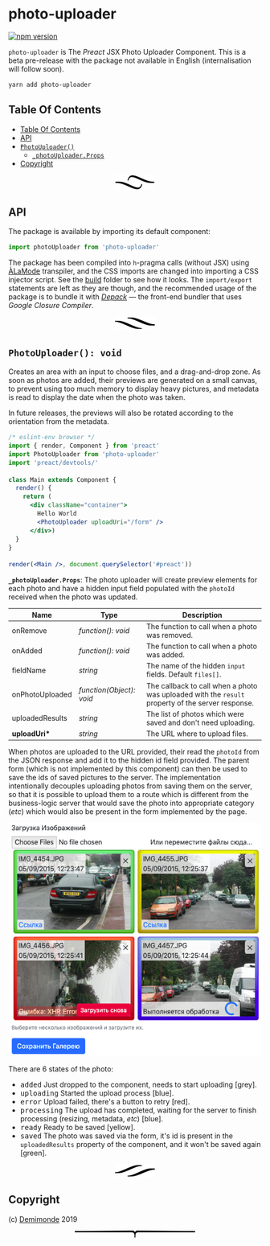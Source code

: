 # photo-uploader

[![npm version](https://badge.fury.io/js/photo-uploader.svg)](https://npmjs.org/package/photo-uploader)

`photo-uploader` is The _Preact_ JSX Photo Uploader Component. This is a beta pre-release with the package not available in English (internalisation will follow soon).

```sh
yarn add photo-uploader
```

## Table Of Contents

- [Table Of Contents](#table-of-contents)
- [API](#api)
- [`PhotoUploader()`](#photouploader-void)
  * [`_photoUploader.Props`](#type-_photouploaderprops)
- [Copyright](#copyright)

<p align="center"><a href="#table-of-contents"><img src=".documentary/section-breaks/0.svg?sanitize=true"></a></p>

## API

The package is available by importing its default component:

```js
import photoUploader from 'photo-uploader'
```

The package has been compiled into `h`-pragma calls (without JSX) using [ÀLaMode](https://artdecocode.com/alamode/) transpiler, and the CSS imports are changed into importing a CSS injector script. See the [build](build) folder to see how it looks. The `import/export` statements are left as they are though, and the recommended usage of the package is to bundle it with [_Depack_](https://artdecocode.com/depack/) &mdash; the front-end bundler that uses _Google Closure Compiler_.

<p align="center"><a href="#table-of-contents"><img src=".documentary/section-breaks/1.svg?sanitize=true"></a></p>

## `PhotoUploader(): void`

Creates an area with an input to choose files, and a drag-and-drop zone. As soon as photos are added, their previews are generated on a small canvas, to prevent using too much memory to display heavy pictures, and metadata is read to display the date when the photo was taken.

In future releases, the previews will also be rotated according to the orientation from the metadata.

```jsx
/* eslint-env browser */
import { render, Component } from 'preact'
import PhotoUploader from 'photo-uploader'
import 'preact/devtools/'

class Main extends Component {
  render() {
    return (
      <div className="container">
        Hello World
        <PhotoUploader uploadUri="/form" />
      </div>)
  }
}

render(<Main />, document.querySelector('#preact'))
```

__<a name="type-_photouploaderprops">`_photoUploader.Props`</a>__: The photo uploader will create preview elements for each photo and have a hidden input field populated with the `photoId` received when the photo was updated.

|      Name       |              Type               |                                            Description                                            |
| --------------- | ------------------------------- | ------------------------------------------------------------------------------------------------- |
| onRemove        | <em>function(): void</em>       | The function to call when a photo was removed.                                                    |
| onAdded         | <em>function(): void</em>       | The function to call when a photo was added.                                                      |
| fieldName       | <em>string</em>                 | The name of the hidden `input` fields. Default `files[]`.                                         |
| onPhotoUploaded | <em>function(Object): void</em> | The callback to call when a photo was uploaded with the `result` property of the server response. |
| uploadedResults | <em>string</em>                 | The list of photos which were saved and don't need uploading.                                     |
| __uploadUri*__  | <em>string</em>                 | The URL where to upload files.                                                                    |

When photos are uploaded to the URL provided, their read the `photoId` from the JSON response and add it to the hidden id field provided. The parent form (which is not implemented by this component) can then be used to save the ids of saved pictures to the server. The implementation intentionally decouples uploading photos from saving them on the server, so that it is possible to upload them to a route which is different from the business-logic server that would save the photo into appropriate category (_etc_) which would also be present in the form implemented by the page.

![The Photo Uploader Component](doc/photo-uploader.png)

There are 6 states of the photo:

- <kbd>added</kbd> Just dropped to the component, needs to start uploading [grey].
- <kbd>uploading</kbd> Started the upload process [blue].
- <kbd>error</kbd> Upload failed, there's a button to retry [red].
- <kbd>processing</kbd> The upload has completed, waiting for the server to finish processing (resizing, metadata, _etc_) [blue].
- <kbd>ready</kbd> Ready to be saved [yellow].
- <kbd>saved</kbd> The photo was saved via the form, it's id is present in the `uploadedResults` property of the component, and it won't be saved again [green].

<p align="center"><a href="#table-of-contents"><img src=".documentary/section-breaks/2.svg?sanitize=true"></a></p>

## Copyright

(c) [Demimonde][1] 2019

[1]: https://demimonde.cc

<p align="center"><a href="#table-of-contents"><img src=".documentary/section-breaks/-1.svg?sanitize=true"></a></p>